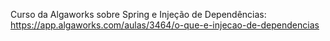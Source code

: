 Curso da Algaworks sobre Spring e Injeção de Dependências: https://app.algaworks.com/aulas/3464/o-que-e-injecao-de-dependencias
